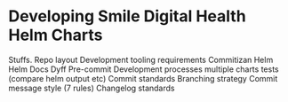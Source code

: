 # Developing Smile Digital Health Helm Charts

Stuffs.
Repo layout
Development tooling requirements
    Commitizan
    Helm
    Helm Docs
    Dyff
    Pre-commit
Development processes
    multiple charts
    tests (compare helm output etc)
Commit standards
    Branching strategy
    Commit message style (7 rules)
    Changelog standards
